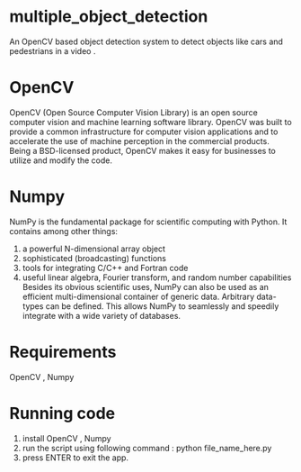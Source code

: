 # multiple_object_detection
An OpenCV based object detection system to detect objects like cars and pedestrians in a video .

# OpenCV
OpenCV (Open Source Computer Vision Library) is an open source computer vision and machine learning software library.
OpenCV was built to provide a common infrastructure for computer vision applications and to accelerate the use of machine perception in the commercial products.
Being a BSD-licensed product, OpenCV makes it easy for businesses to utilize and modify the code.

# Numpy
NumPy is the fundamental package for scientific computing with Python. It contains among other things:
1. a powerful N-dimensional array object
2. sophisticated (broadcasting) functions
3. tools for integrating C/C++ and Fortran code
4. useful linear algebra, Fourier transform, and random number capabilities
Besides its obvious scientific uses, NumPy can also be used as an efficient multi-dimensional container of generic data. Arbitrary data-types can be defined. This allows NumPy to seamlessly and speedily integrate with a wide variety of databases.

# Requirements 
OpenCV , Numpy

# Running code 
1. install OpenCV , Numpy
2. run the script using following command : python file_name_here.py
3. press ENTER to exit the app.
